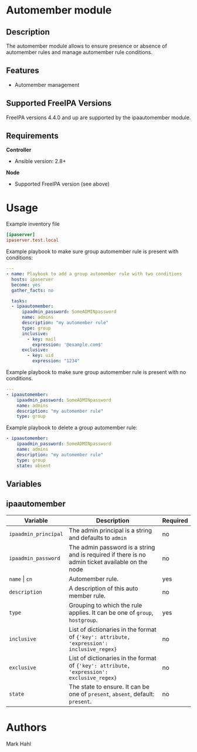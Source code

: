 Automember module
===========

Description
-----------

The automember module allows to ensure presence or absence of automember rules
    and manage automember rule conditions.

Features
--------

* Automember management


Supported FreeIPA Versions
--------------------------

FreeIPA versions 4.4.0 and up are supported by the ipaautomember module.


Requirements
------------

**Controller**
* Ansible version: 2.8+

**Node**
* Supported FreeIPA version (see above)


Usage
=====

Example inventory file

```ini
[ipaserver]
ipaserver.test.local
```


Example playbook to make sure group automember rule is present with conditions:

```yaml
---
- name: Playbook to add a group automember rule with two conditions
  hosts: ipaserver
  become: yes
  gather_facts: no

  tasks:
  - ipaautomember:
      ipaadmin_password: SomeADMINpassword
      name: admins
      description: "my automember rule"
      type: group
      inclusive:
        - key: mail
          expression: '@example.com$'
      exclusive:
        - key: uid
          expression: "1234"
```

Example playbook to make sure group automember rule is present with no conditions.

```yaml
---
- ipaautomember:
    ipaadmin_password: SomeADMINpassword
    name: admins
    description: "my automember rule"
    type: group
```

Example playbook to delete a group automember rule:

```yaml
- ipaautomember:
    ipaadmin_password: SomeADMINpassword
    name: admins
    description: "my automember rule"
    type: group
    state: absent
```



Variables
---------

ipaautomember
-------

Variable | Description | Required
-------- | ----------- | --------
`ipaadmin_principal` | The admin principal is a string and defaults to `admin` | no
`ipaadmin_password` | The admin password is a string and is required if there is no admin ticket available on the node | no
`name` \| `cn` | Automember rule. | yes
`description` | A description of this auto member rule. | no
`type` | Grouping to which the rule applies. It can be one of `group`, `hostgroup`. | yes
`inclusive` | List of dictionaries in the format of `{'key': attribute, 'expression': inclusive_regex}` | no
`exclusive` | List of dictionaries in the format of `{'key': attribute, 'expression': exclusive_regex}` | no
`state` | The state to ensure. It can be one of `present`, `absent`, default: `present`. | no


Authors
=======

Mark Hahl
